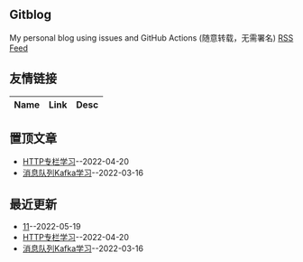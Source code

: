 ## Gitblog
My personal blog using issues and GitHub Actions (随意转载，无需署名)
[RSS Feed](https://raw.githubusercontent.com/maminglang/minglang_blog/master/feed.xml)
## 友情链接
| Name | Link | Desc | 
 | ---- | ---- | ---- |
## 置顶文章
- [HTTP专栏学习](https://github.com/maminglang/minglang_blog/issues/2)--2022-04-20
- [消息队列Kafka学习](https://github.com/maminglang/minglang_blog/issues/1)--2022-03-16
## 最近更新
- [11](https://github.com/maminglang/minglang_blog/issues/4)--2022-05-19
- [HTTP专栏学习](https://github.com/maminglang/minglang_blog/issues/2)--2022-04-20
- [消息队列Kafka学习](https://github.com/maminglang/minglang_blog/issues/1)--2022-03-16
